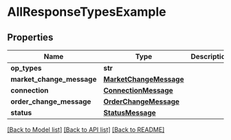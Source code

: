 # AllResponseTypesExample

## Properties
Name | Type | Description | Notes
------------ | ------------- | ------------- | -------------
**op_types** | **str** |  | [optional] 
**market_change_message** | [**MarketChangeMessage**](MarketChangeMessage.md) |  | [optional] 
**connection** | [**ConnectionMessage**](ConnectionMessage.md) |  | [optional] 
**order_change_message** | [**OrderChangeMessage**](OrderChangeMessage.md) |  | [optional] 
**status** | [**StatusMessage**](StatusMessage.md) |  | [optional] 

[[Back to Model list]](../README.md#documentation-for-models) [[Back to API list]](../README.md#documentation-for-api-endpoints) [[Back to README]](../README.md)


